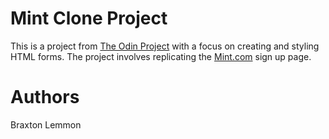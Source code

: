 # Mint Clone Project
This is a project from [The Odin Project](https://www.theodinproject.com/lessons/html-forms) with a focus on creating and styling HTML forms. The project involves replicating the [Mint.com](https://accounts.intuit.com/signup.html?offering_id=Intuit.ifs.mint&namespace_id=50000026&redirect_url=https%3A%2F%2Fmint.intuit.com%2Foverview.event%3Ftask%3DS) sign up page.

# Authors
Braxton Lemmon